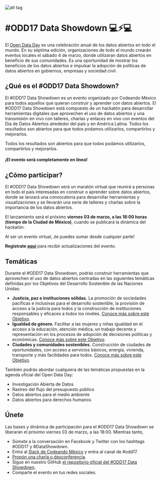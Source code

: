 ![alt tag](https://raw.githubusercontent.com/CodeandoMexico/odd17/gh-pages/img/showdown-banner.png)

# \#ODD17 Data Showdown 💻⚡️💻
El [Open Data Day](http://www.opendataday.org) es una celebración anual de los datos abiertos en todo el mundo. En su séptima edición, organizaciones de todo el mundo crearán eventos locales el sábado 4 de marzo, donde utilizaran datos abiertos en beneficio de sus comunidades.  Es una oportunidad de mostrar los beneficios de los datos abiertos e impulsar la adopción de políticas de datos abiertos en gobiernos, empresas y sociedad civil. 

## ¿Qué es el \#ODD17 Data Showdown?

El #ODD17 Data Showdown es un evento organizado por Codeando México para todos aquellos que quieran construir y aprender con datos abiertos. El #ODD17 Data Showdown está compuesto de un hackatón para desarrollar herramientas digitales que aprovechen el uso de datos abiertos y una transmisión en vivo con talleres, charlas y enlaces en vivo con eventos del Día de Datos Abiertos alrededor del país y en América Latina. Todos los resultados son abiertos para que todos podamos utilizarlos, compartirlos y mejorarlos.

Todos los resultados son abiertos para que todos podamos utilizarlos, compartirlos y mejorarlos.

#### **¡El evento será completamente en línea!**

## ¿Cómo participar?

El #ODD17 Data Showdown será un maratón virtual que reunirá a personas en todo el país interesadas en construir o aprender sobre datos abiertos, donde se lanzará una convocatoria para desarrollar herramientas y visualizaciones y se llevarán una serie de talleres y charlas sobre la importancia de los datos abiertos. 

El lanzamiento será el próximo **viernes 03 de marzo, a las 18:00 horas (tiempo de la Ciudad de México)**, cuando se publicará la dinámica del hackatón.

Al ser un evento virtual, ¡te puedes sumar desde cualquier parte!

**Regístrate [aquí](https://docs.google.com/a/codeandomexico.org/forms/d/e/1FAIpQLSe16EY1G9KHQlplxcg5Njl17lWuf0Tqeq4DeZASgGInXA0l9g/viewform)** para recibir actualizaciones del evento.


## Temáticas

Durante el #ODD17 Data Showdown, podrás construir herramientas que aprovechen el uso de datos abiertos centradas en las siguientes temáticas definidas por los Objetivos del Desarrollo Sostenible de las Naciones Unidas:

* **Justicia, paz e instituciones sólidas.** La promoción de sociedades pacíficas e inclusivas para el desarrollo sostenible, la provisión de acceso a la justicia para todos y la construcción de instituciones responsables y eficaces a todos los niveles. [Conoce más sobre este Objetivo](http://www.un.org/sustainabledevelopment/es/peace-justice/).
* **Igualdad de género.** Facilitar a las mujeres y niñas igualdad en el acceso a la educación, atención médica, un trabajo decente y representación en los procesos de adopción de decisiones políticas y económicas. [Conoce más sobre este Objetivo](http://www.un.org/sustainabledevelopment/es/gender-equality/).
* **Ciudades y comunidades sostenibles.** Construcción de ciudades de oportunidades, con acceso a servicios básicos, energía, vivienda, transporte y más facilidades para todos. [Conoce más sobre este Objetivo](http://www.un.org/sustainabledevelopment/es/cities/).

También podrás abordar cualquiera de las temáticas propuestas en la agenda oficial del Open Data Day:
* Investigación Abierta de Datos
* Rastreo del flujo del presupuesto público
* Datos abiertos para el medio ambiente
* Datos abiertos para derechos humanos

## Únete

Las bases y dinámica de participación para el #ODD17 Data Showdown se liberarán el próximo viernes 03 de marzo, a las 18:00. Mientras tanto, 

* Súmate a la conversación en Facebook y Twitter con los hashtags #ODD17 y #DataShowdown.
* Entra al [Slack de Codeando México](http://slack.codeandomexico.org) y entra al canal de #odd17.
* [Propón una charla o desconferencia](https://docs.google.com/a/codeandomexico.org/forms/d/e/1FAIpQLSe16EY1G9KHQlplxcg5Njl17lWuf0Tqeq4DeZASgGInXA0l9g/viewform).
* Sigue en nuestro GitHub [el repositorio oficial del #ODD17 Data Showdown](http://github.com/CodeandoMexico/odd17).
* Comparte el evento en tus redes sociales.
